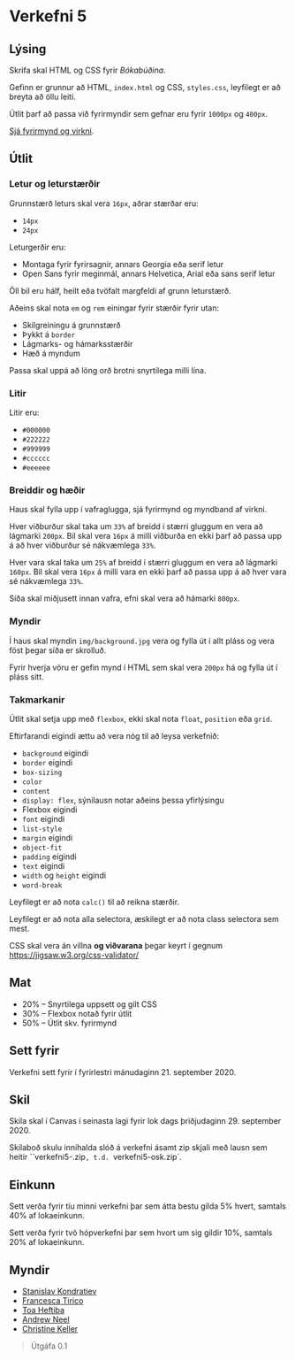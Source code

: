 # Verkefni 5

## Lýsing

Skrifa skal HTML og CSS fyrir _Bókabúðina_.

Gefinn er grunnur að HTML, `index.html` og CSS, `styles.css`, leyfilegt er að breyta að öllu leiti.

Útlit þarf að passa við fyrirmyndir sem gefnar eru fyrir `1000px` og `400px`.

[Sjá fyrirmynd og virkni](fyrirmynd/).

## Útlit

### Letur og leturstærðir

Grunnstærð leturs skal vera `16px`, aðrar stærðar eru:

* `14px`
* `24px`

Leturgerðir eru:

* Montaga fyrir fyrirsagnir, annars Georgia eða serif letur
* Open Sans fyrir meginmál, annars Helvetica, Arial eða sans serif letur

Öll bil eru hálf, heilt eða tvöfalt margfeldi af grunn leturstærð.

Aðeins skal nota `em` og `rem` einingar fyrir stærðir fyrir utan:

* Skilgreiningu á grunnstærð
* Þykkt á `border`
* Lágmarks- og hámarksstærðir
* Hæð á myndum

Passa skal uppá að löng orð brotni snyrtilega milli lína.

### Litir

Litir eru:

* `#000000`
* `#222222`
* `#999999`
* `#cccccc`
* `#eeeeee`

### Breiddir og hæðir

Haus skal fylla upp í vafraglugga, sjá fyrirmynd og myndband af virkni.

Hver viðburður skal taka um `33%` af breidd í stærri gluggum en vera að lágmarki `200px`. Bil skal vera `16px` á milli viðburða en ekki þarf að passa upp á að hver viðburður sé nákvæmlega `33%`.

Hver vara skal taka um `25%` af breidd í stærri gluggum en vera að lágmarki `160px`. Bil skal vera `16px` á milli vara en ekki þarf að passa upp á að hver vara sé nákvæmlega `33%`.

Síða skal miðjusett innan vafra, efni skal vera að hámarki `800px`.

### Myndir

Í haus skal myndin `img/background.jpg` vera og fylla út í allt pláss og vera föst þegar síða er skrolluð.

Fyrir hverja vöru er gefin mynd í HTML sem skal vera `200px` há og fylla út í pláss sitt.

### Takmarkanir

Útlit skal setja upp með `flexbox`, ekki skal nota `float`, `position` eða `grid`.

Eftirfarandi eigindi ættu að vera nóg til að leysa verkefnið:

* `background` eigindi
* `border` eigindi
* `box-sizing`
* `color`
* `content`
* `display: flex`, sýnilausn notar aðeins þessa yfirlýsingu
* Flexbox eigindi
* `font` eigindi
* `list-style`
* `margin` eigindi
* `object-fit`
* `padding` eigindi
* `text` eigindi
* `width` og `height` eigindi
* `word-break`

Leyfilegt er að nota `calc()` til að reikna stærðir.

Leyfilegt er að nota alla selectora, æskilegt er að nota class selectora sem mest.

CSS skal vera án villna **og viðvarana** þegar keyrt í gegnum https://jigsaw.w3.org/css-validator/

## Mat

* 20% – Snyrtilega uppsett og gilt CSS
* 30% – Flexbox notað fyrir útlit
* 50% – Útlit skv. fyrirmynd

## Sett fyrir

Verkefni sett fyrir í fyrirlestri mánudaginn 21. september 2020.

## Skil

Skila skal í Canvas í seinasta lagi fyrir lok dags þriðjudaginn 29. september 2020.

Skilaboð skulu innihalda slóð á verkefni ásamt zip skjali með lausn sem heitir ``verkefni5-<notendanafn>.zip`, t.d. `verkefni5-osk.zip`.

## Einkunn

Sett verða fyrir tíu minni verkefni þar sem átta bestu gilda 5% hvert, samtals 40% af lokaeinkunn.

Sett verða fyrir tvö hópverkefni þar sem hvort um sig gildir 10%, samtals 20% af lokaeinkunn.

## Myndir

* [Stanislav Kondratiev](https://unsplash.com/@technobulka)
* [Francesca Tirico](https://unsplash.com/@fra99)
* [Toa Heftiba](https://unsplash.com/@heftiba)
* [Andrew Neel](https://unsplash.com/@andrewtneel)
* [Christine Keller](https://unsplash.com/@christinekeller)

> Útgáfa 0.1
